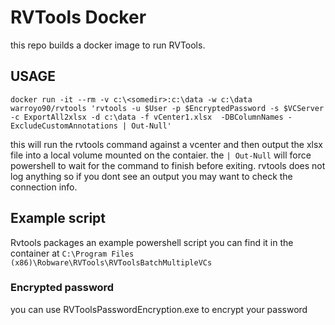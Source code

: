 # RVTools Docker

this repo builds a docker image to run RVTools. 

## USAGE

```pwsh
docker run -it --rm -v c:\<somedir>:c:\data -w c:\data warroyo90/rvtools 'rvtools -u $User -p $EncryptedPassword -s $VCServer -c ExportAll2xlsx -d c:\data -f vCenter1.xlsx  -DBColumnNames -ExcludeCustomAnnotations | Out-Null'
```

this will run the rvtools command against a vcenter and then output the xlsx file into a local volume mounted on the contaier.  the `| Out-Null` will force powershell to wait for the command to finish before exiting. rvtools does not log anything so if you dont see an output you may want to check the connection info.

## Example script

Rvtools packages an example powershell script you can find it in the container at `C:\Program Files (x86)\Robware\RVTools\RVToolsBatchMultipleVCs`

### Encrypted password 

you can use RVToolsPasswordEncryption.exe to encrypt your password